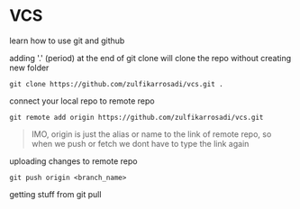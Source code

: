 # VCS
learn how to use git and github

adding '.' (period) at the end of git clone will clone the repo without creating new folder
```
git clone https://github.com/zulfikarrosadi/vcs.git .
```

connect your local repo to remote repo
```
git remote add origin https://github.com/zulfikarrosadi/vcs.git
```
> IMO, origin is just the alias or name to the link of remote repo,
> so when we push or fetch we dont have to type the link again


uploading changes to remote repo
```
git push origin <branch_name>
```

getting stuff from git pull
